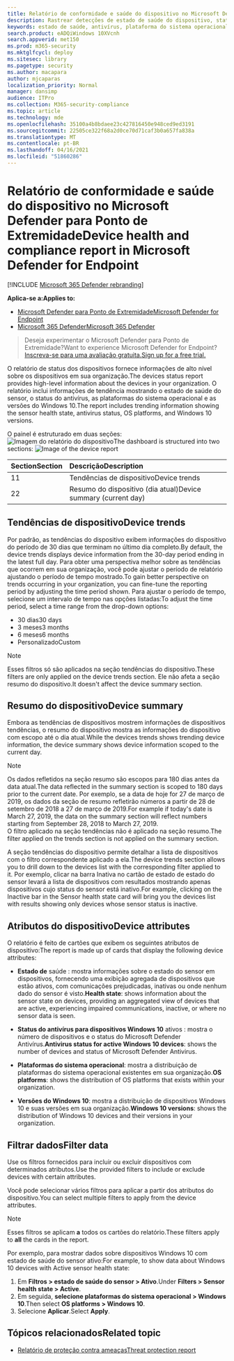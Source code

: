 ```yaml
---
title: Relatório de conformidade e saúde do dispositivo no Microsoft Defender para Ponto de Extremidade
description: Rastrear detecções de estado de saúde do dispositivo, status do antivírus, plataforma do sistema operacional e versões do Windows 10 usando o relatório de conformidade e saúde do dispositivo
keywords: estado de saúde, antivírus, plataforma do sistema operacional, versão do windows 10, versão, saúde, conformidade, estado
search.product: eADQiWindows 10XVcnh
search.appverid: met150
ms.prod: m365-security
ms.mktglfcycl: deploy
ms.sitesec: library
ms.pagetype: security
ms.author: macapara
author: mjcaparas
localization_priority: Normal
manager: dansimp
audience: ITPro
ms.collection: M365-security-compliance
ms.topic: article
ms.technology: mde
ms.openlocfilehash: 35100a4b8bdaee23c427816450e948ced9ed3191
ms.sourcegitcommit: 22505ce322f68a2d0ce70d71caf3b0a657fa838a
ms.translationtype: MT
ms.contentlocale: pt-BR
ms.lasthandoff: 04/16/2021
ms.locfileid: "51860286"
---
```

# <a name="device-health-and-compliance-report-in-microsoft-defender-for-endpoint"></a><span data-ttu-id="962c5-104">Relatório de conformidade e saúde do dispositivo no Microsoft Defender para Ponto de Extremidade</span><span class="sxs-lookup"><span data-stu-id="962c5-104">Device health and compliance report in Microsoft Defender for Endpoint</span></span>

[!INCLUDE [Microsoft 365 Defender rebranding](../../includes/microsoft-defender.md)]


<span data-ttu-id="962c5-105">**Aplica-se a:**</span><span class="sxs-lookup"><span data-stu-id="962c5-105">**Applies to:**</span></span>
- [<span data-ttu-id="962c5-106">Microsoft Defender para Ponto de Extremidade</span><span class="sxs-lookup"><span data-stu-id="962c5-106">Microsoft Defender for Endpoint</span></span>](https://go.microsoft.com/fwlink/p/?linkid=2154037)
- [<span data-ttu-id="962c5-107">Microsoft 365 Defender</span><span class="sxs-lookup"><span data-stu-id="962c5-107">Microsoft 365 Defender</span></span>](https://go.microsoft.com/fwlink/?linkid=2118804)


> <span data-ttu-id="962c5-108">Deseja experimentar o Microsoft Defender para Ponto de Extremidade?</span><span class="sxs-lookup"><span data-stu-id="962c5-108">Want to experience Microsoft Defender for Endpoint?</span></span> [<span data-ttu-id="962c5-109">Inscreva-se para uma avaliação gratuita.</span><span class="sxs-lookup"><span data-stu-id="962c5-109">Sign up for a free trial.</span></span>](https://www.microsoft.com/microsoft-365/windows/microsoft-defender-atp?ocid=docs-wdatp-exposedapis-abovefoldlink)

<span data-ttu-id="962c5-110">O relatório de status dos dispositivos fornece informações de alto nível sobre os dispositivos em sua organização.</span><span class="sxs-lookup"><span data-stu-id="962c5-110">The devices status report provides high-level information about the devices in your organization.</span></span> <span data-ttu-id="962c5-111">O relatório inclui informações de tendência mostrando o estado de saúde do sensor, o status do antivírus, as plataformas do sistema operacional e as versões do Windows 10.</span><span class="sxs-lookup"><span data-stu-id="962c5-111">The report includes trending information showing the sensor health state, antivirus status, OS platforms, and Windows 10 versions.</span></span>

<span data-ttu-id="962c5-112">O painel é estruturado em duas seções: ![ Imagem do relatório do dispositivo](images/device-reports.png)</span><span class="sxs-lookup"><span data-stu-id="962c5-112">The dashboard is structured into two sections: ![Image of the device report](images/device-reports.png)</span></span>
 
<span data-ttu-id="962c5-113">Section</span><span class="sxs-lookup"><span data-stu-id="962c5-113">Section</span></span> | <span data-ttu-id="962c5-114">Descrição</span><span class="sxs-lookup"><span data-stu-id="962c5-114">Description</span></span>
:---|:---
<span data-ttu-id="962c5-115">1</span><span class="sxs-lookup"><span data-stu-id="962c5-115">1</span></span> | <span data-ttu-id="962c5-116">Tendências de dispositivo</span><span class="sxs-lookup"><span data-stu-id="962c5-116">Device trends</span></span>
<span data-ttu-id="962c5-117">2</span><span class="sxs-lookup"><span data-stu-id="962c5-117">2</span></span> | <span data-ttu-id="962c5-118">Resumo do dispositivo (dia atual)</span><span class="sxs-lookup"><span data-stu-id="962c5-118">Device summary (current day)</span></span>
 
 
## <a name="device-trends"></a><span data-ttu-id="962c5-119">Tendências de dispositivo</span><span class="sxs-lookup"><span data-stu-id="962c5-119">Device trends</span></span> 
<span data-ttu-id="962c5-120">Por padrão, as tendências do dispositivo exibem informações do dispositivo do período de 30 dias que terminam no último dia completo.</span><span class="sxs-lookup"><span data-stu-id="962c5-120">By default, the device trends displays device information from the 30-day period ending in the latest full day.</span></span> <span data-ttu-id="962c5-121">Para obter uma perspectiva melhor sobre as tendências que ocorrem em sua organização, você pode ajustar o período de relatório ajustando o período de tempo mostrado.</span><span class="sxs-lookup"><span data-stu-id="962c5-121">To gain better perspective on trends occurring in your organization, you can fine-tune the reporting period by adjusting the time period shown.</span></span> <span data-ttu-id="962c5-122">Para ajustar o período de tempo, selecione um intervalo de tempo nas opções listadas:</span><span class="sxs-lookup"><span data-stu-id="962c5-122">To adjust the time period, select a time range from the drop-down options:</span></span>
 
- <span data-ttu-id="962c5-123">30 dias</span><span class="sxs-lookup"><span data-stu-id="962c5-123">30 days</span></span>
- <span data-ttu-id="962c5-124">3 meses</span><span class="sxs-lookup"><span data-stu-id="962c5-124">3 months</span></span>
- <span data-ttu-id="962c5-125">6 meses</span><span class="sxs-lookup"><span data-stu-id="962c5-125">6 months</span></span>
- <span data-ttu-id="962c5-126">Personalizado</span><span class="sxs-lookup"><span data-stu-id="962c5-126">Custom</span></span>

>[!NOTE]
><span data-ttu-id="962c5-127">Esses filtros só são aplicados na seção tendências do dispositivo.</span><span class="sxs-lookup"><span data-stu-id="962c5-127">These filters are only applied on the device trends section.</span></span> <span data-ttu-id="962c5-128">Ele não afeta a seção resumo do dispositivo.</span><span class="sxs-lookup"><span data-stu-id="962c5-128">It doesn't affect the device summary section.</span></span>

## <a name="device-summary"></a><span data-ttu-id="962c5-129">Resumo do dispositivo</span><span class="sxs-lookup"><span data-stu-id="962c5-129">Device summary</span></span> 
<span data-ttu-id="962c5-130">Embora as tendências de dispositivos mostrem informações de dispositivos tendências, o resumo do dispositivo mostra as informações do dispositivo com escopo até o dia atual.</span><span class="sxs-lookup"><span data-stu-id="962c5-130">While the devices trends shows trending device information, the device summary shows device information scoped to the current day.</span></span> 

>[!NOTE]
><span data-ttu-id="962c5-131">Os dados refletidos na seção resumo são escopos para 180 dias antes da data atual.</span><span class="sxs-lookup"><span data-stu-id="962c5-131">The data reflected in the summary section is scoped to 180 days prior to the current date.</span></span> <span data-ttu-id="962c5-132">Por exemplo, se a data de hoje for 27 de março de 2019, os dados da seção de resumo refletirão números a partir de 28 de setembro de 2018 a 27 de março de 2019.</span><span class="sxs-lookup"><span data-stu-id="962c5-132">For example if today's date is March 27, 2019, the data on the summary section will reflect numbers starting from September 28, 2018 to March 27, 2019.</span></span><br>
> <span data-ttu-id="962c5-133">O filtro aplicado na seção tendências não é aplicado na seção resumo.</span><span class="sxs-lookup"><span data-stu-id="962c5-133">The filter applied on the trends section is not applied on the summary section.</span></span> 
 
<span data-ttu-id="962c5-134">A seção tendências do dispositivo permite detalhar a lista de dispositivos com o filtro correspondente aplicado a ela.</span><span class="sxs-lookup"><span data-stu-id="962c5-134">The device trends section allows you to drill down to the devices list with the corresponding filter applied to it.</span></span> <span data-ttu-id="962c5-135">Por exemplo, clicar na barra Inativa no cartão de estado de estado do sensor levará a lista de dispositivos com resultados mostrando apenas dispositivos cujo status do sensor está inativo.</span><span class="sxs-lookup"><span data-stu-id="962c5-135">For example, clicking on the Inactive bar in the Sensor health state card will bring you the devices list with results showing only devices whose sensor status is inactive.</span></span> 
 
 
 
## <a name="device-attributes"></a><span data-ttu-id="962c5-136">Atributos do dispositivo</span><span class="sxs-lookup"><span data-stu-id="962c5-136">Device attributes</span></span>
<span data-ttu-id="962c5-137">O relatório é feito de cartões que exibem os seguintes atributos de dispositivo:</span><span class="sxs-lookup"><span data-stu-id="962c5-137">The report is made up of cards that display the following device attributes:</span></span>
 
- <span data-ttu-id="962c5-138">**Estado de** saúde : mostra informações sobre o estado do sensor em dispositivos, fornecendo uma exibição agregada de dispositivos que estão ativos, com comunicações prejudicadas, inativas ou onde nenhum dado do sensor é visto.</span><span class="sxs-lookup"><span data-stu-id="962c5-138">**Health state**: shows information about the sensor state on devices, providing an aggregated view of devices that are active, experiencing impaired communications, inactive, or where no sensor data is seen.</span></span>
  
- <span data-ttu-id="962c5-139">**Status do antivírus para dispositivos Windows 10** ativos : mostra o número de dispositivos e o status do Microsoft Defender Antivírus.</span><span class="sxs-lookup"><span data-stu-id="962c5-139">**Antivirus status for active Windows 10 devices**: shows the number of devices and status of Microsoft Defender Antivirus.</span></span>
    
- <span data-ttu-id="962c5-140">**Plataformas do sistema operacional**: mostra a distribuição de plataformas do sistema operacional existentes em sua organização.</span><span class="sxs-lookup"><span data-stu-id="962c5-140">**OS platforms**: shows the distribution of OS platforms that exists within your organization.</span></span> 
 
- <span data-ttu-id="962c5-141">**Versões do Windows 10**: mostra a distribuição de dispositivos Windows 10 e suas versões em sua organização.</span><span class="sxs-lookup"><span data-stu-id="962c5-141">**Windows 10 versions**: shows the distribution of Windows 10 devices and their versions in your organization.</span></span>
 
 
 
## <a name="filter-data"></a><span data-ttu-id="962c5-142">Filtrar dados</span><span class="sxs-lookup"><span data-stu-id="962c5-142">Filter data</span></span>
 
<span data-ttu-id="962c5-143">Use os filtros fornecidos para incluir ou excluir dispositivos com determinados atributos.</span><span class="sxs-lookup"><span data-stu-id="962c5-143">Use the provided filters to include or exclude devices with certain attributes.</span></span>

<span data-ttu-id="962c5-144">Você pode selecionar vários filtros para aplicar a partir dos atributos do dispositivo.</span><span class="sxs-lookup"><span data-stu-id="962c5-144">You can select multiple filters to apply from the device attributes.</span></span> 
 
>[!NOTE]
><span data-ttu-id="962c5-145">Esses filtros se aplicam **a** todos os cartões do relatório.</span><span class="sxs-lookup"><span data-stu-id="962c5-145">These filters apply to **all** the cards in the report.</span></span>
 
<span data-ttu-id="962c5-146">Por exemplo, para mostrar dados sobre dispositivos Windows 10 com estado de saúde do sensor ativo:</span><span class="sxs-lookup"><span data-stu-id="962c5-146">For example, to show data about Windows 10 devices with Active sensor health state:</span></span>
 
1. <span data-ttu-id="962c5-147">Em **Filtros > estado de saúde do sensor > Ativo**.</span><span class="sxs-lookup"><span data-stu-id="962c5-147">Under **Filters > Sensor health state > Active**.</span></span>
2. <span data-ttu-id="962c5-148">Em seguida, **selecione plataformas do sistema operacional > Windows 10**.</span><span class="sxs-lookup"><span data-stu-id="962c5-148">Then select **OS platforms > Windows 10**.</span></span>
3. <span data-ttu-id="962c5-149">Selecione **Aplicar**.</span><span class="sxs-lookup"><span data-stu-id="962c5-149">Select **Apply**.</span></span>


## <a name="related-topic"></a><span data-ttu-id="962c5-150">Tópicos relacionados</span><span class="sxs-lookup"><span data-stu-id="962c5-150">Related topic</span></span>
- [<span data-ttu-id="962c5-151">Relatório de proteção contra ameaças</span><span class="sxs-lookup"><span data-stu-id="962c5-151">Threat protection report</span></span>](threat-protection-reports.md)
